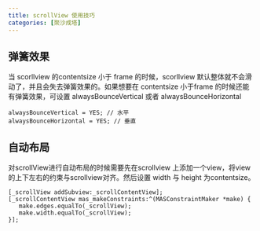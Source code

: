 ```yaml
---
title: scrollView 使用技巧
categories: [聚沙成塔]
---
```


## 弹簧效果
当 scorllview 的contentsize 小于 frame 的时候，scorllview 默认整体就不会滑动了，并且会失去弹簧效果的。如果想要在 contentsize 小于frame 的时候还能有弹簧效果，可设置 alwaysBounceVertical 或者 alwaysBounceHorizontal

```
alwaysBounceVertical = YES; // 水平
alwaysBounceHorizontal = YES; // 垂直
```

## 自动布局
对scrollView进行自动布局的时候需要先在scrollview 上添加一个view，将view的上下左右的约束与scrollview对齐。然后设置 width 与 height 为contentsize。

```
[_scrollView addSubview:_scrollContentView];
[_scrollContentView mas_makeConstraints:^(MASConstraintMaker *make) {
   make.edges.equalTo(_scrollView);
   make.width.equalTo(_scrollView);
}];

```
